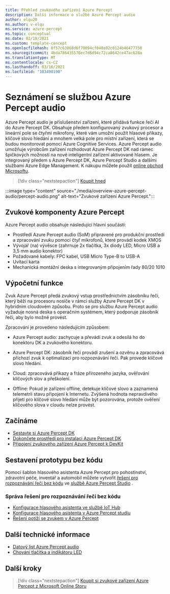 ```yaml
---
title: Přehled zvukového zařízení Azure Percept
description: Další informace o službě Azure Percept audio
author: elqu20
ms.author: v-elqu
ms.service: azure-percept
ms.topic: conceptual
ms.date: 02/18/2021
ms.custom: template-concept
ms.openlocfilehash: 8f57c63868d6f70094cf040a92c0124b46477758
ms.sourcegitcommit: 4bda786435578ec7d6d94c72ca8642ce47ac628a
ms.translationtype: MT
ms.contentlocale: cs-CZ
ms.lasthandoff: 03/16/2021
ms.locfileid: "103490190"
---
```

# <a name="introduction-to-azure-percept-audio"></a>Seznámení se službou Azure Percept audio

Azure Percept audio je příslušenství zařízení, které přidává funkce řeči AI do Azure Percept DK. Obsahuje předem konfigurovaný zvukový procesor a lineární pole se čtyřmi mikrofony, které vám umožní použít hlasové příkazy, klíčové slovo hledání a mnohem velká pole pro místní zařízení, která se budou monitorovat pomocí Azure Cognitive Services. Azure Percept audio umožňuje výrobcům zařízení rozhodovat Azure Percept DK nad rámec špičkových možností na nové inteligentní zařízení aktivované hlasem. Je integrovaný předem s Azure Percept DK, Azure Percept Studio a dalšími službami Azure Edge Management. K nákupu můžete použít [online obchod Microsoftu](https://go.microsoft.com/fwlink/p/?LinkId=2155270).

> [!div class="nextstepaction"]
> [Koupit hned](https://go.microsoft.com/fwlink/p/?LinkId=2155270)

:::image type="content" source="./media/overview-azure-percept-audio/percept-audio.png" alt-text="Zvukové zařízení Azure Percept.":::

## <a name="azure-percept-audio-components"></a>Zvukové komponenty Azure Percept

Azure Percept audio obsahuje následující hlavní součásti:

- Prostředí Azure Percept audio (SoM) připravené pro produkční prostředí a zpracování zvuku pomocí čtyř mikrofonů, které provádí kodek XMOS
- Vývojář (na) vývěsce (zahrnuje 2x tlačítka, 3x diody LED, Micro USB a 3,5 mm audio konektor)
- Požadované kabely: FPC kabel, USB Micro Type-B to USB-A
- Uvítací karta
- Mechanická montážní deska s integrovaným připojením řady 80/20 1010

## <a name="compute-capabilities"></a>Výpočetní funkce 

Zvuk Azure Percept předá zvukový vstup prostřednictvím zásobníku řeči, který běží na procesoru nosiče v rámci služby Azure Percept DK v hybridním cloudovém způsobu. Proto se pro službu Azure Percept audio vyžaduje nosná deska s operačním systémem, který podporuje zásobník řeči, aby bylo možné provést. 

Zpracování je provedeno následujícím způsobem: 

- Azure Percept audio: zachycuje a převádí zvuk a odesílá ho do konektoru DK a zvukového konektoru.

- Azure Percept DK: zásobník řeči provádí zrušení a ozvěnu a zpracovává příchozí zvuk k optimalizaci pro rozpoznávání řeči. Pak provede klíčové slovo hledání.

- Cloud: zpracovává příkazy a fráze přirozeného jazyka, ověřování klíčových slov a přeškolení. 

- Offline: Pokud je zařízení offline, detekuje klíčové slovo a zaznamená telemetrii stavu připojení k Internetu. Zvýšená hodnota nepravdivého přijetí pro klíčové slovo hledání může být pozorována, protože ověření klíčového slova v cloudu nelze provést. 

## <a name="getting-started"></a>Začínáme

- [Sestavte si Azure Percept DK](./quickstart-percept-dk-unboxing.md)
- [Dokončete prostředí pro instalaci Azure Percept DK](./quickstart-percept-dk-set-up.md)
- [Připojení zvukového zařízení Azure Percept k DevKit](./quickstart-percept-audio-setup.md)

## <a name="build-a-no-code-prototype"></a>Sestavení prototypu bez kódu

Pomocí šablon hlasového asistenta Azure Percept pro pohostinství, zdravotní péče, inventář a automobil můžete vytvořit [řešení pro rozpoznávání řeči bez kódu](./tutorial-no-code-speech.md) ve [službě Azure Percept Studio](https://go.microsoft.com/fwlink/?linkid=2135819) .

### <a name="manage-your-no-code-speech-solution"></a>Správa řešení pro rozpoznávání řeči bez kódu

- [Konfigurace hlasového asistenta ve službě IoT Hub](./how-to-manage-voice-assistant.md)
- [Konfigurace hlasového asistenta v Azure Percept studiu](./how-to-configure-voice-assistant.md)
- [Řešení potíží se zvukem v Azure Percept](./troubleshoot-audio-accessory-speech-module.md)

## <a name="additional-technical-information"></a>Další technické informace

- [Datový list Azure Percept audio](./azure-percept-audio-datasheet.md)
- [Chování tlačítka a indikátoru LED](./audio-button-led-behavior.md)

## <a name="next-steps"></a>Další kroky

> [!div class="nextstepaction"]
> [Koupit si zvukové zařízení Azure Percept z Microsoft Online Storu](https://go.microsoft.com/fwlink/p/?LinkId=2155270)
